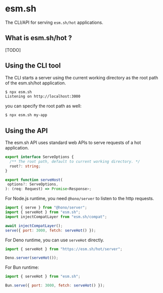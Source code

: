 # esm.sh

The CLI/API for serving `esm.sh/hot` applications.

## What is esm.sh/hot ?

[TODO]

## Using the CLI tool

The CLI starts a server using the current working directory as the root path of the esm.sh/hot application.

```bash
$ npx esm.sh
Listening on http://localhost:3000
```

you can specify the root path as well:

```bash
$ npx esm.sh my-app
```

## Using the API

The esm.sh API uses standard web APIs to serve requests of a hot application.

```ts
export interface ServeOptions {
  /** The root path, default to current working directory. */
  root?: string;
}

export function serveHost(
 options?: ServeOptions,
): (req: Request) => Promise<Response>;
```

For Node.js runtime, you need `@hono/server` to listen to the http requests.

```js
import { serve } from "@hono/server";
import { serveHot } from "esm.sh";
import injectCompatLayer from "esm.sh/compat";

await injectCompatLayer();
serve({ port: 3000, fetch: serveHot() });
```

For Deno runtime, you can use `serveHot` directly.

```js
import { serveHot } from "https://esm.sh/hot/server";

Deno.server(serveHot());
```

For Bun runtime:

```js
import { serveHot } from "esm.sh";

Bun.serve({ port: 3000, fetch: serveHot() });
```

